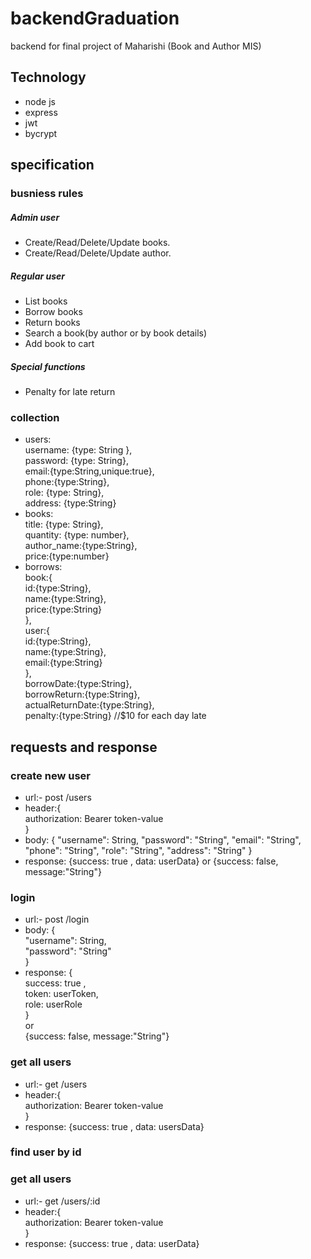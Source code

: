 # backendGraduation
backend for final project of Maharishi (Book and Author MIS)
## Technology
   * node js
   * express
   * jwt
   * bycrypt
## specification
### busniess rules
##### Admin user
* Create/Read/Delete/Update books.
* Create/Read/Delete/Update author.
##### Regular user
* List books
* Borrow books
* Return books
* Search a book(by author or by book details)
* Add book to cart
##### Special functions
* Penalty for late return
### collection 
* users: 
        <br>username: {type: String },
        <br>password: {type: String},
        <br>email:{type:String,unique:true},
        <br>phone:{type:String},
        <br>role: {type: String},
        <br>address: {type:String} 
* books:
        <br>title: {type: String},
        <br>quantity: {type: number},
        <br>author_name:{type:String},
        <br>price:{type:number}
* borrows:
        <br>book:{
            <br>id:{type:String},
            <br>name:{type:String},
            <br>price:{type:String}
        <br>},
        <br>user:{
                <br>id:{type:String},
                <br>name:{type:String},
                <br>email:{type:String}
        <br>},
        <br>borrowDate:{type:String},
        <br>borrowReturn:{type:String},
        <br>actualReturnDate:{type:String},
        <br>penalty:{type:String} //$10 for each day late

## requests and response
### create new user
* url:- post /users
* header:{
      <br>authorization: Bearer token-value  
  }
* body: {
    "username": String,
    "password": "String",
    "email": "String",
    "phone": "String",
    "role": "String",
    "address": "String"
        }
* response: {success: true , data: userData}
        or  {success: false, message:"String"}
### login
* url:- post /login
* body: {
    <br>"username": String,
    <br>"password": "String"
     <br>}
* response: {
        <br>success: true , 
        <br>token: userToken, 
        <br>role: userRole
        <br>}
        <br>or  
        {success: false, message:"String"}
### get all users
* url:- get /users
* header:{
      <br>authorization: Bearer token-value  
  }
* response: {success: true , data: usersData}
### find user by id
### get all users
* url:- get /users/:id
* header:{
      <br>authorization: Bearer token-value  
  }
* response: {success: true , data: userData}


